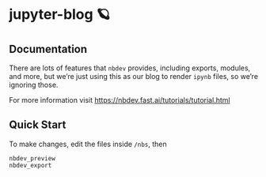 # jupyter-blog 🪐


<!-- WARNING: THIS FILE WAS AUTOGENERATED! DO NOT EDIT! -->

## Documentation

There are lots of features that `nbdev` provides, including exports,
modules, and more, but we’re just using this as our blog to render
`ipynb` files, so we’re ignoring those.

For more information visit
<https://nbdev.fast.ai/tutorials/tutorial.html>

## Quick Start

To make changes, edit the files inside `/nbs`, then

    nbdev_preview
    nbdev_export
